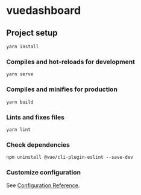 # vuedashboard

## Project setup
```
yarn install
```

### Compiles and hot-reloads for development
```
yarn serve
```

### Compiles and minifies for production
```
yarn build
```

### Lints and fixes files
```
yarn lint
```

### Check dependencies
```
npm uninstall @vue/cli-plugin-eslint --save-dev
```

### Customize configuration

See [Configuration Reference](https://cli.vuejs.org/config/).
